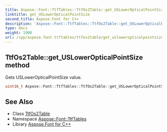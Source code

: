 ```yaml
---
title: Aspose::Font::TtfTables::TtfOs2Table::get_USLowerOpticalPointSize method
linktitle: get_USLowerOpticalPointSize
second_title: Aspose.Font for C++
description: 'Aspose::Font::TtfTables::TtfOs2Table::get_USLowerOpticalPointSize method. Gets USLowerOpticalPointSize value in C++.'
type: docs
weight: 1900
url: /cpp/aspose.font.ttftables/ttfos2table/get_usloweropticalpointsize/
---
```

## TtfOs2Table::get_USLowerOpticalPointSize method


Gets USLowerOpticalPointSize value.

```cpp
uint16_t Aspose::Font::TtfTables::TtfOs2Table::get_USLowerOpticalPointSize() const
```

## See Also

* Class [TtfOs2Table](../)
* Namespace [Aspose::Font::TtfTables](../../)
* Library [Aspose.Font for C++](../../../)

